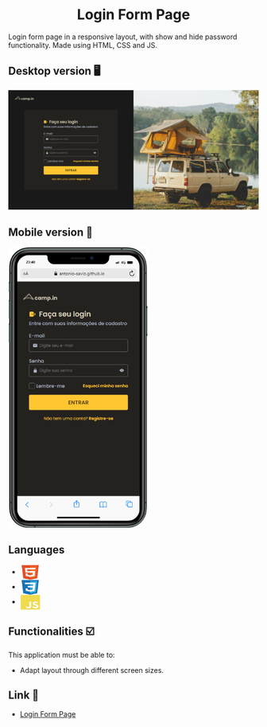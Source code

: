 <h1 align="center">Login Form Page</h1>
Login form page in a responsive layout, with show and hide password functionality. Made using HTML, CSS and JS.

## Desktop version 🖥️
<img src="./images/images/pagina-de-login.png" alt="login page desktop">

## Mobile version 📱
<img width="280px" src="./images/images/mobile.png" alt="login page mobile">

## Languages
- <img align="center" alt="HTML" height="30" width="40" src="https://raw.githubusercontent.com/devicons/devicon/master/icons/html5/html5-original.svg">
- <img align="center" alt="CSS" height="30" width="40" src="https://raw.githubusercontent.com/devicons/devicon/master/icons/css3/css3-original.svg">
- <img align="center" alt="Js" height="30" width="40" src="https://raw.githubusercontent.com/devicons/devicon/master/icons/javascript/javascript-plain.svg">

## Functionalities ☑️
This application must be able to:
- Adapt layout through different screen sizes.

##  Link 🔗
- [Login Form Page](https://antonio-savio.github.io/login-form-page/)
